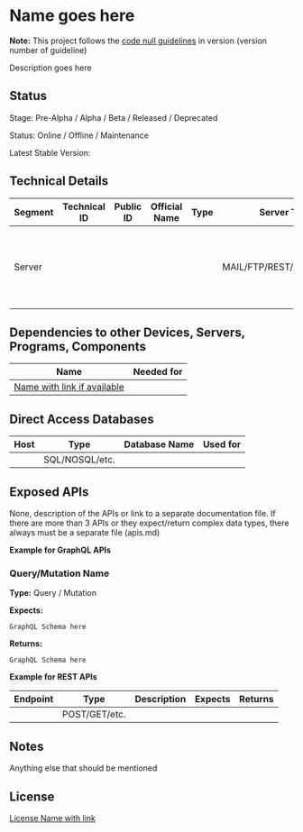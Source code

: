 # Name goes here

**Note:** This project follows the [code null guidelines](https://github.com/code-null/organization/blob/main/guidelines.md) in version (version number of guideline)

Description goes here

## Status

Stage: Pre-Alpha / Alpha / Beta / Released / Deprecated

Status: Online / Offline / Maintenance

Latest Stable Version:

## Technical Details

| Segment | Technical ID | Public ID | Official Name | Type | Server Type                | Requires Accounts | Technology | Versioning                                                                             |
| ------- | ------------ | --------- | ------------- | ---- | -------------------------- | ----------------- | ---------- | -------------------------------------------------------------------------------------- |
| Server  |              |           |               |      | MAIL/FTP/REST/GraphQL/etc. | true/false        |            | [Name of versioning w. version number if applicable](Link to details to documentation) |

## Dependencies to other Devices, Servers, Programs, Components

| Name                            | Needed for |
| ------------------------------- | ---------- |
| [Name with link if available]() |            |

## Direct Access Databases

| Host | Type           | Database Name | Used for |
| ---- | -------------- | ------------- | -------- |
|      | SQL/NOSQL/etc. |               |          |

## Exposed APIs

None, description of the APIs or link to a separate documentation file. If there are more than 3 APIs or they expect/return complex data types, there always must be a separate file (apis.md)

**Example for GraphQL APIs**

### Query/Mutation Name

**Type:** Query / Mutation

**Expects:**

    GraphQL Schema here

**Returns:**

    GraphQL Schema here

**Example for REST APIs**

| Endpoint | Type          | Description | Expects | Returns |
| -------- | ------------- | ----------- | ------- | ------- |
|          | POST/GET/etc. |             |         |         |

## Notes

Anything else that should be mentioned

## License

[License Name with link]()
